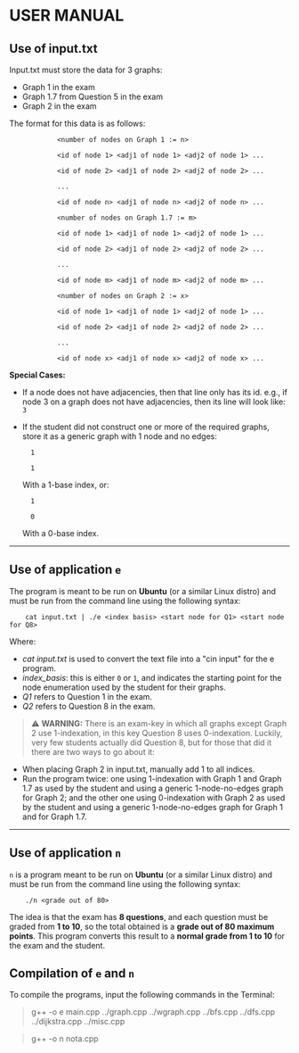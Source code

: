 # USER MANUAL

## Use of input.txt

Input.txt must store the data for 3 graphs:  
- Graph 1 in the exam  
- Graph 1.7 from Question 5 in the exam  
- Graph 2 in the exam  

The format for this data is as follows:  

                <number of nodes on Graph 1 := n>

                <id of node 1> <adj1 of node 1> <adj2 of node 1> ...

                <id of node 2> <adj1 of node 2> <adj2 of node 2> ...

                ...

                <id of node n> <adj1 of node n> <adj2 of node n> ...

                <number of nodes on Graph 1.7 := m>

                <id of node 1> <adj1 of node 1> <adj2 of node 1> ...

                <id of node 2> <adj1 of node 2> <adj2 of node 2> ...

                ...

                <id of node m> <adj1 of node m> <adj2 of node m> ...

                <number of nodes on Graph 2 := x>

                <id of node 1> <adj1 of node 1> <adj2 of node 1> ...

                <id of node 2> <adj1 of node 2> <adj2 of node 2> ...

                ...

                <id of node x> <adj1 of node x> <adj2 of node x> ...


**Special Cases:**  
- If a node does not have adjacencies, then that line only has its id. e.g., if node 3 on a graph does not have adjacencies, then its line will look like:  
  `3`

- If the student did not construct one or more of the required graphs, store it as a generic graph with 1 node and no edges:

        1

        1
  With a 1-base index, or:

        1

        0
  With a 0-base index.
---

## Use of application `e`

The program is meant to be run on **Ubuntu** (or a similar Linux distro) and must be run from the command line using the following syntax:  

        cat input.txt | ./e <index basis> <start node for Q1> <start node for Q8>


Where:  
- *cat input.txt* is used to convert the text file into a "cin input" for the e program.
- *index_basis*: this is either `0` or `1`, and indicates the starting point for the node enumeration used by the student for their graphs.  
- *Q1* refers to Question 1 in the exam.
- *Q2* refers to Question 8 in the exam.

> ⚠️ **WARNING:** There is an exam-key in which all graphs except Graph 2 use 1-indexation, in this key Question 8 uses 0-indexation. Luckily, very few students actually did Question 8, but for those that did it there are two ways to go about it:
- When placing Graph 2 in input.txt, manually add 1 to all indices.
- Run the program twice: one using 1-indexation with Graph 1 and Graph 1.7 as used by the student and using a generic 1-node-no-edges graph for Graph 2; and the other one using 0-indexation with Graph 2 as used by the student and using a generic 1-node-no-edges graph for Graph 1 and for Graph 1.7.

---

## Use of application `n`

`n` is a program meant to be run on **Ubuntu** (or a similar Linux distro) and must be run from the command line using the following syntax:  

        ./n <grade out of 80>


The idea is that the exam has **8 questions**, and each question must be graded from **1 to 10**, so the total obtained is a **grade out of 80 maximum points**. This program converts this result to a **normal grade from 1 to 10** for the exam and the student.

## Compilation of `e` and `n`

To compile the programs, input the following commands in the Terminal:

>g++ -o e main.cpp ../graph.cpp ../wgraph.cpp ../bfs.cpp ../dfs.cpp ../dijkstra.cpp ../misc.cpp

>g++ -o n nota.cpp
